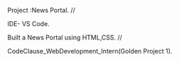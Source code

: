 Project :News Portal. // 


IDE- VS Code.



Built a News Portal using HTML,CSS. //



CodeClause_WebDevelopment_Intern(Golden Project 1).
